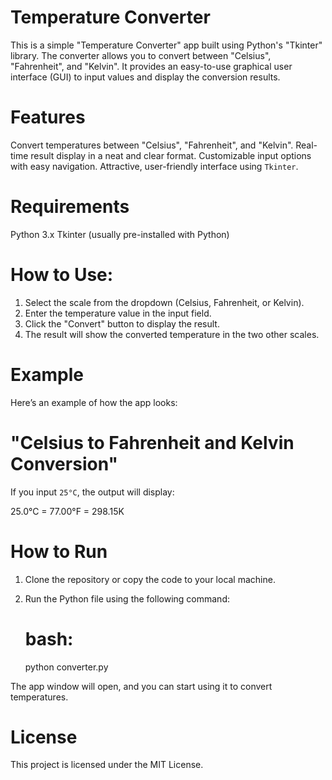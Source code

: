 # Temperature Converter

This is a simple "Temperature Converter" app built using Python's "Tkinter" library. The converter allows you to convert between "Celsius", "Fahrenheit", and "Kelvin". It provides an easy-to-use graphical user interface (GUI) to input values and display the conversion results.

# Features

  Convert temperatures between "Celsius", "Fahrenheit", and "Kelvin".
  Real-time result display in a neat and clear format.
  Customizable input options with easy navigation.
  Attractive, user-friendly interface using `Tkinter`.

# Requirements

  Python 3.x
  Tkinter (usually pre-installed with Python)

# How to Use:

1. Select the scale from the dropdown (Celsius, Fahrenheit, or Kelvin).
2. Enter the temperature value in the input field.
3. Click the "Convert" button to display the result.
4. The result will show the converted temperature in the two other scales.

# Example

Here’s an example of how the app looks:

# "Celsius to Fahrenheit and Kelvin Conversion"

If you input `25°C`, the output will display:

25.0°C = 77.00°F = 298.15K



# How to Run

1. Clone the repository or copy the code to your local machine.
2. Run the Python file using the following command:
   
    # bash:
   
    python converter.py
  

The app window will open, and you can start using it to convert temperatures.

# License

This project is licensed under the MIT License.
